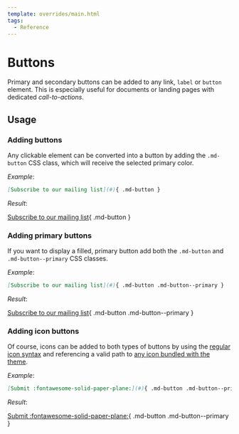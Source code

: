```yaml
---
template: overrides/main.html
tags:
  - Reference
---
```


# Buttons

Primary and secondary buttons can be added to any link, `label` or `button` element. This is especially
useful for documents or landing pages with dedicated _call-to-actions_.

## Usage

### Adding buttons

Any clickable element can be
converted into a button by adding the `.md-button` CSS class, which will receive
the selected primary color.

_Example_:

``` markdown
[Subscribe to our mailing list](#){ .md-button }
```

_Result_:

[Subscribe to our mailing list][1]{ .md-button }

### Adding primary buttons

If you want to display a filled, primary button add both the `.md-button` and `.md-button--primary` CSS classes.

_Example_:

``` markdown
[Subscribe to our mailing list](#){ .md-button .md-button--primary }
```

_Result_:

[Subscribe to our mailing list][1]{ .md-button .md-button--primary }

### Adding icon buttons

Of course, icons can be added to both types of buttons by using the [regular
icon syntax][2] and referencing a valid path to [any icon bundled with the
theme][3].

_Example_:

``` markdown
[Submit :fontawesome-solid-paper-plane:](#){ .md-button .md-button--primary }
```

_Result_:

[Submit :fontawesome-solid-paper-plane:][1]{ .md-button .md-button--primary }

[1]: javascript:alert$.next("Done!")
[2]: icons-emojis.md#using-icons
[3]: icons-emojis.md#search